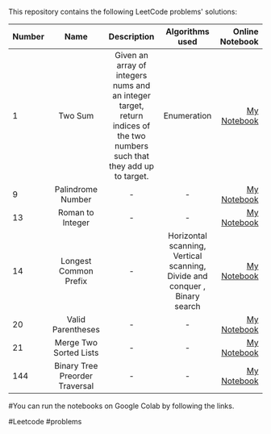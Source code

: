 This repository contains the following LeetCode problems' solutions:

| Number        | Name                             | Description                                                   |  Algorithms used        |  Online Notebook | 
| ------------- |:--------------------------------:|:-------------------------------------------------------------:|:-----------------------:|-----------------:|
|  1            |      Two Sum                     |  Given an array of integers nums and an integer target, return indices of the two numbers such that they add up to target.         | Enumeration          | [My Notebook](https://colab.research.google.com/github/BISH0808/Leetcode_problems/blob/main/Problem_1_Two_Sum.ipynb)
|  9            |      Palindrome Number           |  -                                | -          |[My Notebook](https://colab.research.google.com/github/BISH0808/Leetcode_problems/blob/main/Problem_9_Palindrome_Number.ipynb) | 
|  13            |      Roman to Integer  |  -                      | -         |[My Notebook](https://colab.research.google.com/github/BISH0808/Leetcode_problems/blob/main/Problem_13_Roman_to_Integer.ipynb) | 
|  14            |      Longest Common Prefix    |  -                          | Horizontal scanning, Vertical scanning, Divide and conquer , Binary search         |[My Notebook](https://colab.research.google.com/github/BISH0808/Leetcode_problems/blob/main/Problem_14_Longest_Common_Prefix.ipynb) | 
|  20            |      Valid Parentheses        |  -                          | -        |[My Notebook](https://colab.research.google.com/github/BISH0808/Leetcode_problems/blob/main/Problem_14_Longest_Common_Prefix.ipynb) | 
|  21            |      Merge Two Sorted Lists        |  -                          | -         |[My Notebook](https://colab.research.google.com/github/BISH0808/Leetcode_problems/blob/main/Problem_21_Merge_Two_Sorted_Lists.ipynb) | 
|  144            |       Binary Tree Preorder Traversal        |  -                          | -         |[My Notebook](https://colab.research.google.com/github/BISH0808/Leetcode_problems/blob/main/Problem_144_Binary_Tree_Preorder_Traversal.ipynb) |


#You can run the notebooks on Google Colab by following the links.


 #Leetcode #problems

